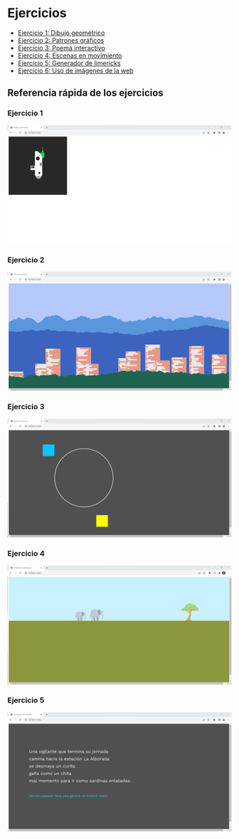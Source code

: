 # Ejercicios 

- [Ejercicio 1: Dibujo geométrico](https://github.com/jaimander/ND-Programacion-Creativa/tree/main/ejercicios/dibujo-geometrico) 
- [Ejercicio 2: Patrones gráficos](https://github.com/jaimander/ND-Programacion-Creativa/tree/main/ejercicios/patrones-graficos) 
- [Ejercicio 3: Poema interactivo](https://github.com/jaimander/ND-Programacion-Creativa/tree/main/ejercicios/poema-interactivo) 
- [Ejercicio 4: Escenas en movimiento](https://github.com/jaimander/ND-Programacion-Creativa/tree/main/ejercicios/escenas-en-movimiento) 
- [Ejercicio 5: Generador de limericks](https://github.com/jaimander/ND-Programacion-Creativa/tree/main/ejercicios/generador-de-limericks) 
- [Ejercicio 6: Uso de imágenes de la web](https://github.com/jaimander/ND-Programacion-Creativa/tree/main/ejercicios/uso-de-imagenes-de-la-web) 

## Referencia rápida de los ejercicios
### Ejercicio 1
![](https://github.com/jaimander/ND-Programacion-Creativa/blob/main/ejercicios/dibujo-geometrico/referencia.png) 
### Ejercicio 2
![](https://github.com/jaimander/ND-Programacion-Creativa/blob/main/ejercicios/patrones-graficos/referencia.png) 
### Ejercicio 3
![](https://github.com/jaimander/ND-Programacion-Creativa/blob/main/ejercicios/poema-interactivo/referencia.png) 
### Ejercicio 4
![](https://github.com/jaimander/ND-Programacion-Creativa/blob/main/ejercicios/escenas-en-movimiento/referencia.png) 
### Ejercicio 5
![](https://github.com/jaimander/ND-Programacion-Creativa/blob/main/ejercicios/generador-de-limericks/referencia.png) 



